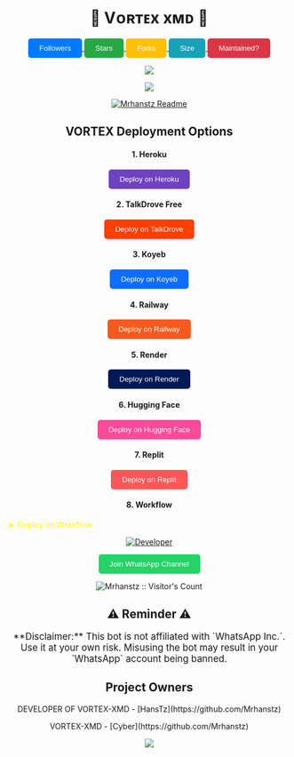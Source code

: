 <p align="center">
  <h1 align="center">💫 Vᴏʀᴛᴇx xᴍᴅ 💫</h1>
</p>

<p align="center">
  <a href="https://github.com/Mrhanstz/followers">
    <button style="background-color: #007bff; color: white; padding: 10px 20px; border-radius: 5px; border: none; cursor: pointer;">Followers</button>
  </a>
  <a href="https://github.com/Mrhanstz/VORTEX-XMD/stargazers/">
    <button style="background-color: #28a745; color: white; padding: 10px 20px; border-radius: 5px; border: none; cursor: pointer;">Stars</button>
  </a>
  <a href="https://github.com/Mrhanstz/VORTEX-XMD/network/members">
    <button style="background-color: #ffc107; color: white; padding: 10px 20px; border-radius: 5px; border: none; cursor: pointer;">Forks</button>
  </a>
  <a href="https://github.com/Mrhanstz/VORTEX-XMD/">
    <button style="background-color: #17a2b8; color: white; padding: 10px 20px; border-radius: 5px; border: none; cursor: pointer;">Size</button>
  </a>
  <a href="https://github.com/Mrhanstz/VORTEX-XMD/graphs/commit-activity">
    <button style="background-color: #dc3545; color: white; padding: 10px 20px; border-radius: 5px; border: none; cursor: pointer;">Maintained?</button>
  </a>
</p>

<p align='center'>
  <img src="https://files.catbox.moe/lvvpzw.jpeg" />
</p>

<p align="center">
  <img src="https://i.imgur.com/LyHic3i.gif" />
</p>

<p align="center">
  <a href="https://github.com/Mrhanstz">
    <img src="http://readme-typing-svg.herokuapp.com?color=blue&center=true&vCenter=true&multiline=false&lines=VORTEX-XMD+MultiDevice;Developed+by+Mr-HansTz;Give+star+and+fork+this+Repo+bro+🌟" alt="Mrhanstz Readme">
  </a>
</p>

<h2 align="center">VORTEX Deployment Options</h2>

<h4 align="center">1. Heroku</h4>
<p style="text-align: center; font-size: 1.2em;">
  <a href="https://vortex-hanstz.vercel.app">
    <button style="background-color: #6f42c1; color: white; padding: 10px 20px; border-radius: 5px; border: none; cursor: pointer;">Deploy on Heroku</button>
  </a>
</p>

<h4 align="center">2. TalkDrove Free</h4>
<p style="text-align: center; font-size: 1.2em;">
  <a href="https://talkdrove.com/share-bot/66" target="_blank">
    <button style="background-color: #ff3e00; color: white; padding: 10px 20px; border-radius: 5px; border: none; cursor: pointer;">Deploy on TalkDrove</button>
  </a>
</p>

<h4 align="center">3. Koyeb</h4>
<p style="text-align: center; font-size: 1.2em;">
  <a href="https://app.koyeb.com/services/deploy?type=git&repository=Mrhanstz/VORTEX-XMD&ports=3000&env[PREFIX]=.&env[SESSION_ID]=&env[ALWAYS_ONLINE]=false&env[MODE]=public&env[AUTO_STATUS_MSG]=Seen%20status%20by%20SUBZERO-MD&env[AUTO_STATUS_REPLY]=false&env[AUTO_STATUS_SEEN]=true&env[AUTO_TYPING]=false&env[ANTI_LINK]=true&env[AUTO_REACT]=false&env[READ_MESSAGE]=false" target="_blank">
    <button style="background-color: #0d6efd; color: white; padding: 10px 20px; border-radius: 5px; border: none; cursor: pointer;">Deploy on Koyeb</button>
  </a>
</p>

<h4 align="center">4. Railway</h4>
<p style="text-align: center; font-size: 1.2em;">
  <a href="https://railway.app/new" target="_blank">
    <button style="background-color: #f8591e; color: white; padding: 10px 20px; border-radius: 5px; border: none; cursor: pointer;">Deploy on Railway</button>
  </a>
</p>

<h4 align="center">5. Render</h4>
<p style="text-align: center; font-size: 1.2em;">
  <a href="https://dashboard.render.com/web/new" target="_blank">
    <button style="background-color: #001a57; color: white; padding: 10px 20px; border-radius: 5px; border: none; cursor: pointer;">Deploy on Render</button>
  </a>
</p>

<h4 align="center">6. Hugging Face</h4>
<p style="text-align: center; font-size: 1.2em;">
  <a href="https://app.netlify.com/" target="_blank">
    <button style="background-color: #ff4a9a; color: white; padding: 10px 20px; border-radius: 5px; border: none; cursor: pointer;">Deploy on Hugging Face</button>
  </a>
</p>

<h4 align="center">7. Replit</h4>
<p style="text-align: center; font-size: 1.2em;">
  <a href="https://replit.com/~" target="_blank">
    <button style="background-color: #ff5757; color: white; padding: 10px 20px; border-radius: 5px; border: none; cursor: pointer;">Deploy on Replit</button>
  </a>
</p>

<h4 align="center">8. Workflow</h4>
<p style="text-align: center; font-size: 1.2em;">
  <details>
    <summary style="color: yellow;">Deploy on Workflow</summary>
    <p>Copy the workflow codes and then fork the repo, edit config, add session id then save and now click on repo action tag then click on start new workflow then paste workflow codes name them deploy and save the file.</p>
  </details>
</p>

<p align="center">
  <a href="https://github.com/Mrhanstz">
    <img title="Developer" src="https://img.shields.io/badge/Author-Mr%20MrhansTz0-397604.svg?style=for-the-badge&logo=github" />
  </a>
</p>

<div align="center">
  <a href="https://whatsapp.com/channel/0029Vb4a985InlqSS0l3ro3c#N7Mti4kjHnOwhF8PLajt4KvJt_dNPPAeNjgLaszm3po">
    <button style="background-color: #25d366; color: white; padding: 10px 20px; border-radius: 5px; border: none; cursor: pointer;">Join WhatsApp Channel</button>
  </a>
</div>

<p align="center">
  <img src="https://profile-counter.glitch.me/{VORTEX-XMD}/count.svg" alt="Mrhanstz :: Visitor's Count" old_src="https://profile-counter.glitch.me/{HansTz}/count.svg" />
</p>

<h2 align="center">⚠️ Reminder ⚠️</h2>
<p style="text-align: center; font-size: 1.2em;">
  **Disclaimer:** This bot is not affiliated with `WhatsApp Inc.`. Use it at your own risk. Misusing the bot may result in your `WhatsApp` account being banned.
</p>

<h2 align="center">Project Owners</h2>
<p align="center">DEVELOPER OF VORTEX-XMD - [HansTz](https://github.com/Mrhanstz)</p>
<p align="center">VORTEX-XMD - [Cyber](https://github.com/Mrhanstz)</p>

<p align="center">
  <img src="https://i.imgur.com/LyHic3i.gif" />
</p>
